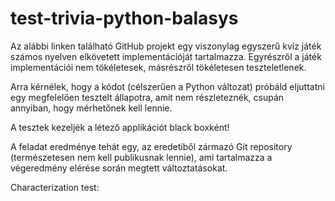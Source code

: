 # test-trivia-python-balasys

Az alábbi linken található GitHub projekt egy viszonylag egyszerű kvíz játék
számos nyelven elkövetett implementációját tartalmazza.
Egyrészről a játék implementációi nem tökéletesek,
másrészről tökéletesen teszteletlenek.

Arra kérnélek, hogy a kódot (célszerűen a Python változat)
próbáld eljuttatni egy megfelelően tesztelt állapotra,
amit nem részleteznék, csupán annyiban, hogy mérhetőnek kell lennie.

A tesztek kezeljék a létező applikációt black boxként!

A feladat eredménye tehát egy, az eredetiből zármazó Git repository
(természetesen nem kell publikusnak lennie),
ami tartalmazza a végeredmény elérése során megtett változtatásokat.

Characterization test: